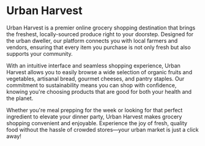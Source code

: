 # Urban Harvest

Urban Harvest is a premier online grocery shopping destination that brings the freshest, locally-sourced produce right to your doorstep. Designed for the urban dweller, our platform connects you with local farmers and vendors, ensuring that every item you purchase is not only fresh but also supports your community.

With an intuitive interface and seamless shopping experience, Urban Harvest allows you to easily browse a wide selection of organic fruits and vegetables, artisanal bread, gourmet cheeses, and pantry staples. Our commitment to sustainability means you can shop with confidence, knowing you're choosing products that are good for both your health and the planet.

Whether you're meal prepping for the week or looking for that perfect ingredient to elevate your dinner party, Urban Harvest makes grocery shopping convenient and enjoyable. Experience the joy of fresh, quality food without the hassle of crowded stores—your urban market is just a click away!

